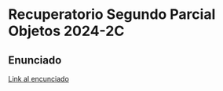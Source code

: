 # Recuperatorio Segundo Parcial Objetos 2024-2C

## Enunciado

[Link al encunciado](https://docs.google.com/document/d/1xOW4maCZxEZrpo7hY-9Is8uOL53bV4YceY09DzIEaBY/edit?usp=sharing)
